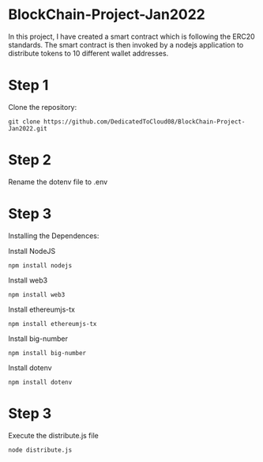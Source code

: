 # BlockChain-Project-Jan2022
In this project, I have created a smart contract which is following the ERC20 standards. The smart contract is then invoked by a nodejs application to distribute tokens to 10 different wallet addresses.  

# Step 1  
Clone the repository: 

    git clone https://github.com/DedicatedToCloud08/BlockChain-Project-Jan2022.git


# Step 2 
Rename the dotenv file to .env

# Step 3  
Installing the Dependences:

Install NodeJS

    npm install nodejs

Install web3 

    npm install web3
    
Install ethereumjs-tx

    npm install ethereumjs-tx

Install big-number

    npm install big-number

Install dotenv

    npm install dotenv

# Step 3  

Execute the distribute.js file 

    node distribute.js
